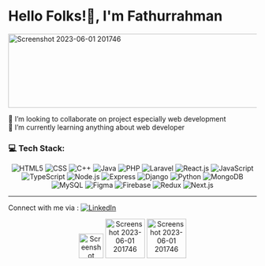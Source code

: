 
<h1 align="left">Hello Folks!👋, I'm Fathurrahman</h1>
<img width="1000" height="150" alt="Screenshot 2023-06-01 201746" src="https://github.com/faman272/faman272/assets/116134925/97ba85a3-7427-40f1-a931-103231a5f2cc">

👯 I’m looking to collaborate on project especially web development<br>🌱 I’m currently learning anything about web developer

### 💻 Tech Stack:
<p align="center">
  <img src="https://img.shields.io/badge/-HTML5-E34F26?logo=html5&logoColor=white&style=flat" alt="HTML5">
  <img src="https://img.shields.io/badge/-CSS-1572B6?logo=css3&logoColor=white&style=flat" alt="CSS">
  <img src="https://img.shields.io/badge/-C++-00599C?logo=c%2B%2B&logoColor=white&style=flat" alt="C++">
  <img src="https://img.shields.io/badge/-Java-007396?logo=java&logoColor=white&style=flat" alt="Java">
  <img src="https://img.shields.io/badge/-PHP-777BB4?logo=php&logoColor=white&style=flat" alt="PHP">
  <img src="https://img.shields.io/badge/-Laravel-FF2D20?logo=laravel&logoColor=white&style=flat" alt="Laravel">
  <img src="https://img.shields.io/badge/-React.js-61DAFB?logo=react&logoColor=white&style=flat" alt="React.js">
  <img src="https://img.shields.io/badge/-JavaScript-F7DF1E?logo=javascript&logoColor=black&style=flat" alt="JavaScript">
  <img src="https://img.shields.io/badge/-TypeScript-007ACC?logo=typescript&logoColor=white&style=flat" alt="TypeScript">
  <img src="https://img.shields.io/badge/-Node.js-339933?logo=node.js&logoColor=white&style=flat" alt="Node.js">
  <img src="https://img.shields.io/badge/-Express-000000?logo=express&logoColor=white&style=flat" alt="Express">
  <img src="https://img.shields.io/badge/-Django-092E20?logo=django&logoColor=white&style=flat" alt="Django">
  <img src="https://img.shields.io/badge/-Python-3776AB?logo=python&logoColor=white&style=flat" alt="Python">
  <img src="https://img.shields.io/badge/-MongoDB-47A248?logo=mongodb&logoColor=white&style=flat" alt="MongoDB">
  <img src="https://img.shields.io/badge/-MySQL-4479A1?logo=mysql&logoColor=white&style=flat" alt="MySQL">
  <img src="https://img.shields.io/badge/-Figma-F24E1E?logo=figma&logoColor=white&style=flat" alt="Figma">
  <img src="https://img.shields.io/badge/-Firebase-FFCA28?logo=firebase&logoColor=black&style=flat" alt="Firebase">
  <img src="https://img.shields.io/badge/-Redux-764ABC?logo=redux&logoColor=white&style=flat" alt="Redux">
  <img src="https://img.shields.io/badge/-Next.js-000000?logo=next.js&logoColor=white&style=flat" alt="Next.js">
</p>

---
Connect with me via : [![LinkedIn](https://img.shields.io/badge/LinkedIn-%230077B5.svg?logo=linkedin&logoColor=white)](https://linkedin.com/in/fathurrahmansmkt) 
<p align="center">
<img width="50" alt="Screenshot 2023-06-01 201746" src="https://github.com/faman272/faman272/assets/116134925/f37065e6-969e-431b-8f14-abff0ca4adf6">
<img width="80" alt="Screenshot 2023-06-01 201746" src="https://github.com/faman272/faman272/assets/116134925/b3b8f412-8d13-4877-8764-e426906827d3">
<img width="80" alt="Screenshot 2023-06-01 201746" src="https://github.com/faman272/faman272/assets/116134925/4c160d40-c822-4d46-bc69-175f65018c5f"> <br>
</p>

